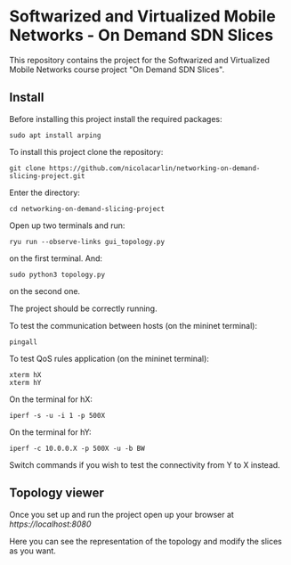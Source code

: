 # Softwarized and Virtualized Mobile Networks - On Demand SDN Slices

This repository contains the project for the Softwarized and Virtualized Mobile Networks course project "On Demand SDN Slices".

## Install

Before installing this project install the required packages:

```
sudo apt install arping
```

To install this project clone the repository:

```
git clone https://github.com/nicolacarlin/networking-on-demand-slicing-project.git
```

Enter the directory:

```
cd networking-on-demand-slicing-project
```

Open up two terminals and run:

```
ryu run --observe-links gui_topology.py
```
on the first terminal.
And:

```
sudo python3 topology.py
```
on the second one.

The project should be correctly running.

To test the communication between hosts (on the mininet terminal):
```
pingall
```

To test QoS rules application (on the mininet terminal):
```
xterm hX
xterm hY
```

On the terminal for hX:
```
iperf -s -u -i 1 -p 500X
```

On the terminal for hY:
```
iperf -c 10.0.0.X -p 500X -u -b BW
```

Switch commands if you wish to test the connectivity from Y to X instead.

## Topology viewer

Once you set up and run the project open up your browser at _https://localhost:8080_

Here you can see the representation of the topology and modify the slices as you want.
